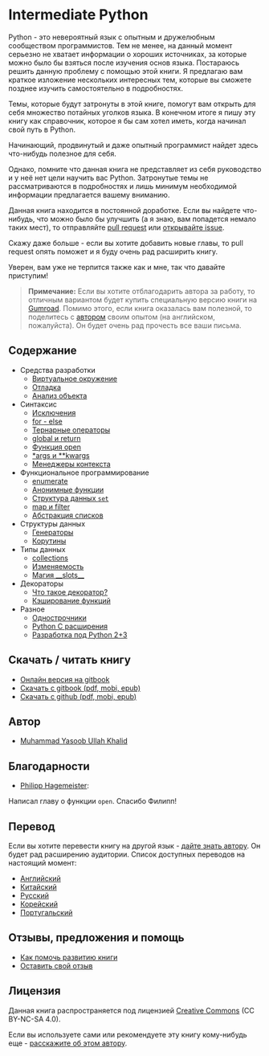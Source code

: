# Intermediate Python

Python - это невероятный язык с опытным и дружелюбным сообществом программистов.
Тем не менее, на данный момент серьезно не хватает информации о хороших источниках,
за которые можно было бы взяться после изучения основ языка. Постараюсь решить данную
проблему с помощью этой книги. Я предлагаю вам краткое изложение нескольких
интересных тем, которые вы сможете позднее изучить самостоятельно в
подробностях.

Темы, которые будут затронуты в этой книге, помогут вам открыть для себя
множество потайных уголков языка. В конечном итоге я пишу эту книгу как
справочник, которое я бы сам хотел иметь, когда начинал свой путь в Python.

Начинающий, продвинутый и даже опытный программист найдет здесь что-нибудь
полезное для себя.

Однако, помните что данная книга не представляет из себя руководство и у неё
нет цели научить вас Python. Затронутые темы не рассматриваются в подробностях
и лишь минимум необходимой информации предлагается вашему вниманию.

Данная книга находится в постоянной доработке. Если вы найдете
что-нибудь, что можно было бы улучшить (а я знаю, вам попадется немало таких
мест), то отправляйте [pull request](https://github.com/lancelote/interpy-ru/pull/new/master)
или [открывайте issue](https://github.com/lancelote/interpy-ru/issues/new).

Скажу даже больше - если вы хотите добавить новые главы, то pull request опять
поможет и я буду очень рад расширить книгу.

Уверен, вам уже не терпится также как и мне, так что давайте приступим!

> **Примечание:** Если вы хотите отблагодарить автора за работу, то
отличным вариантом будет купить специальную версию книги на
[Gumroad](https://gum.co/intermediate_python). Помимо этого, если книга
оказалась вам полезной, то поделитесь с [автором](mailto:yasoob.khld@gmail.com)
своим опытом (на английском, пожалуйста). Он будет очень рад прочесть все
ваши письма.

## Содержание

- Средства разработки
  - [Виртуальное окружение](book/virtual_environment.md)
  - [Отладка](book/debugging.md)
  - [Анализ объекта](book/object_introspection.md)
- Синтаксис
  - [Исключения](book/exceptions.md)
  - [for - else](book/for_-_else.md)
  - [Тернарные операторы](book/ternary_operators.md)
  - [global и return](book/global_&_return.md)
  - [Функция open](book/open_function.md)
  - [\*args и \*\*kwargs](book/args_and_kwargs.md)
  - [Менеджеры контекста](book/context_managers.md)
- Функциональное программирование
  - [enumerate](book/enumerate.md)
  - [Анонимные функции](book/lambdas.md)
  - [Структура данных ``set``](book/set_-_data_structure.md)
  - [map и filter](book/map_filter.md)
  - [Абстракция списков](book/comprehensions.md)
- Структуры данных
  - [Генераторы](book/generators.md)
  - [Корутины](book/coroutines.md)
- Типы данных
  - [collections](book/collections.md)
  - [Изменяемость](book/mutation.md)
  - [Магия \_\_slots\_\_](book/__slots__magic.md)
- Декораторы
  - [Что такое декоратор?](book/decorators.md)
  - [Кэширование функций](book/function_caching.md)
- Разное
  - [Однострочники](book/one_liners.md)
  - [Python C расширения](book/python_c_extension.md)
  - [Разработка под Python 2+3](book/targeting_python_2_3.md)

## Скачать / читать книгу

 - [Онлайн версия на gitbook][1]
 - [Скачать с gitbook (pdf, mobi, epub)][3]
 - [Скачать с github (pdf, mobi, epub)][2]

## Автор

- [Muhammad Yasoob Ullah Khalid](https://github.com/yasoob)

## Благодарности

- [Philipp Hagemeister](https://github.com/phihag):

Написал главу о функции `open`. Спасибо Филипп!

## Перевод

Если вы хотите перевести книгу на другой язык - [дайте знать автору](mailto:yasoob.khld@gmail.com).
Он будет рад расширению аудитории. Список доступных переводов на настоящий
момент:

- [Английский](https://github.com/yasoob/intermediatePython)
- [Китайский](https://github.com/eastlakeside/interpy-zh)
- [Русский](https://github.com/lancelote/interpy-ru)
- [Корейский](https://github.com/DDanggle/interpy-kr)
- [Португальский](https://github.com/joanasouza/intermediatePython)

## Отзывы, предложения и помощь

 - [Как помочь развитию книги](CONTRIBUTING.md)
 - [Оставить свой отзыв](https://github.com/lancelote/interpy-ru/issues/new)

## Лицензия

Данная книга распространяется под лицензией
[Creative Commons](http://creativecommons.org/licenses/by-nc-sa/4.0/) (CC BY-NC-SA 4.0).

Если вы используете сами или рекомендуете эту книгу кому-нибудь еще - [расскажите об этом автору](mailto:yasoob.khld@gmail.com).

 [1]: https://lancelote.gitbooks.io/intermediate-python/content/
 [2]: https://github.com/lancelote/interpy-ru/releases/tag/v1.1.0
 [3]: https://www.gitbook.com/book/lancelote/intermediate-python/details
